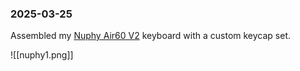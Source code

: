 ### 2025-03-25
Assembled my [Nuphy Air60 V2](https://nuphy.com/products/air60-v2) keyboard with a custom keycap set.

![[nuphy1.png]]
